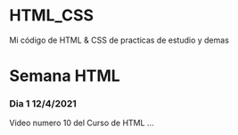 # HTML_CSS
Mi código de HTML &amp; CSS de practicas de estudio y demas
# Semana HTML 
### Dia 1 12/4/2021
Video numero 10 del Curso de HTML ...
